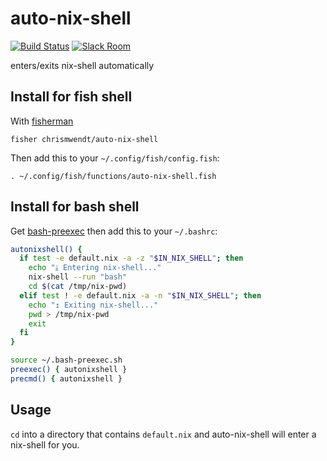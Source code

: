 # auto-nix-shell

[![Build Status][travis-badge]][travis-link]
[![Slack Room][slack-badge]][slack-link]

enters/exits nix-shell automatically

## Install for fish shell

With [fisherman]

```
fisher chrismwendt/auto-nix-shell
```

Then add this to your `~/.config/fish/config.fish`:

```fish
. ~/.config/fish/functions/auto-nix-shell.fish
```

## Install for bash shell

Get [bash-preexec](https://github.com/rcaloras/bash-preexec#quick-start) then add this to your `~/.bashrc`:

```bash
autonixshell() {
  if test -e default.nix -a -z "$IN_NIX_SHELL"; then
    echo "⤓ Entering nix-shell..."
    nix-shell --run "bash"
    cd $(cat /tmp/nix-pwd)
  elif test ! -e default.nix -a -n "$IN_NIX_SHELL"; then
    echo "↥ Exiting nix-shell..."
    pwd > /tmp/nix-pwd
    exit
  fi
}

source ~/.bash-preexec.sh
preexec() { autonixshell }
precmd() { autonixshell }
```

## Usage

`cd` into a directory that contains `default.nix` and auto-nix-shell will enter a nix-shell for you.

[travis-link]: https://travis-ci.org/chrismwendt/auto-nix-shell
[travis-badge]: https://img.shields.io/travis/chrismwendt/auto-nix-shell.svg
[slack-link]: https://fisherman-wharf.herokuapp.com
[slack-badge]: https://fisherman-wharf.herokuapp.com/badge.svg
[fisherman]: https://github.com/fisherman/fisherman
